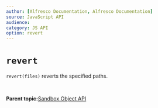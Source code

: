 ```yaml
---
author: [Alfresco Documentation, Alfresco Documentation]
source: JavaScript API
audience: 
category: JS API
option: revert
---
```


# `revert`

`revert(files)` reverts the specified paths.

 

**Parent topic:**[Sandbox Object API](../references/API-JS-Sandbox-Object.md)

